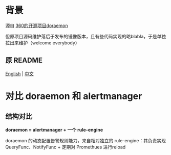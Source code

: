 # 背景
源自 [360的开源项目doraemon](https://github.com/Qihoo360/doraemon)

但原项目源码维护落后于发布的镜像版本，且有些代码实现的略blabla，于是单独拉出来维护（welcome everybody）

## 原 README
[English](README.md) | [中文](README-CN.md)


# 对比 doraemon 和 alertmanager
## 结构对比

**doraemon = alertmanager + 一个 rule-engine**

doraemon 的动态配置告警规则能力，来自相对独立的 rule-engine：其负责实现 QueryFunc、NotifyFunc + 定期对 Promethues 进行reload



